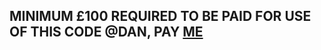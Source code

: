 ## MINIMUM £100 REQUIRED TO BE PAID FOR USE OF THIS CODE @DAN, PAY [ME](https://paypal.com/jackall3n)

